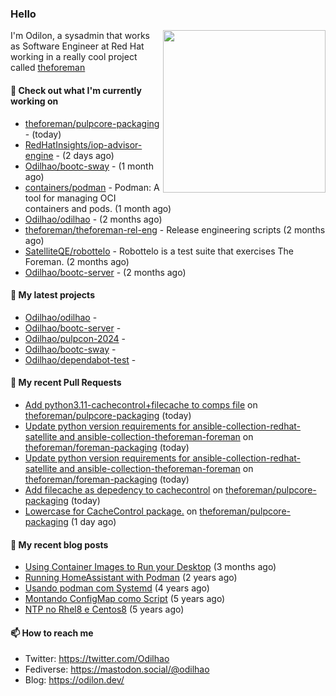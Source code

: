 ### Hello

<img align="right" src="https://avatars.githubusercontent.com/odilhao" width="260">

I'm Odilon, a sysadmin that works as Software Engineer at Red Hat working in a really cool project called [theforeman](https://theforeman.org/)

#### 👷 Check out what I'm currently working on

- [theforeman/pulpcore-packaging](https://github.com/theforeman/pulpcore-packaging) -  (today)
- [RedHatInsights/iop-advisor-engine](https://github.com/RedHatInsights/iop-advisor-engine) -  (2 days ago)
- [Odilhao/bootc-sway](https://github.com/Odilhao/bootc-sway) -  (1 month ago)
- [containers/podman](https://github.com/containers/podman) - Podman: A tool for managing OCI containers and pods. (1 month ago)
- [Odilhao/odilhao](https://github.com/Odilhao/odilhao) -  (2 months ago)
- [theforeman/theforeman-rel-eng](https://github.com/theforeman/theforeman-rel-eng) - Release engineering scripts (2 months ago)
- [SatelliteQE/robottelo](https://github.com/SatelliteQE/robottelo) - Robottelo is a test suite that exercises The Foreman. (2 months ago)
- [Odilhao/bootc-server](https://github.com/Odilhao/bootc-server) -  (2 months ago)

#### 🌱 My latest projects

- [Odilhao/odilhao](https://github.com/Odilhao/odilhao) - 
- [Odilhao/bootc-server](https://github.com/Odilhao/bootc-server) - 
- [Odilhao/pulpcon-2024](https://github.com/Odilhao/pulpcon-2024) - 
- [Odilhao/bootc-sway](https://github.com/Odilhao/bootc-sway) - 
- [Odilhao/dependabot-test](https://github.com/Odilhao/dependabot-test) - 

#### 🔨 My recent Pull Requests

- [Add python3.11-cachecontrol&#43;filecache to comps file](https://github.com/theforeman/pulpcore-packaging/pull/1632) on [theforeman/pulpcore-packaging](https://github.com/theforeman/pulpcore-packaging) (today)
- [Update python version requirements for ansible-collection-redhat-satellite and ansible-collection-theforeman-foreman](https://github.com/theforeman/foreman-packaging/pull/11746) on [theforeman/foreman-packaging](https://github.com/theforeman/foreman-packaging) (today)
- [Update python version requirements for ansible-collection-redhat-satellite and ansible-collection-theforeman-foreman](https://github.com/theforeman/foreman-packaging/pull/11745) on [theforeman/foreman-packaging](https://github.com/theforeman/foreman-packaging) (today)
- [Add filecache as depedency to cachecontrol](https://github.com/theforeman/pulpcore-packaging/pull/1631) on [theforeman/pulpcore-packaging](https://github.com/theforeman/pulpcore-packaging) (today)
- [Lowercase for CacheControl package.](https://github.com/theforeman/pulpcore-packaging/pull/1625) on [theforeman/pulpcore-packaging](https://github.com/theforeman/pulpcore-packaging) (1 day ago)

#### 📜 My recent blog posts

- [Using Container Images to Run your Desktop](https://odilon.dev/2024/10/29/building-a-desktop-with-bootc/) (3 months ago)
- [Running HomeAssistant with Podman](https://odilon.dev/2022/12/20/homeassistant-with-podman/) (2 years ago)
- [Usando podman com Systemd](https://odilon.dev/2020/06/30/usando-podman-com-systemd/) (4 years ago)
- [Montando ConfigMap como Script](https://odilon.dev/2020/03/08/montando-configmap-como-script/) (5 years ago)
- [NTP no Rhel8 e Centos8](https://odilon.dev/2019/09/17/2019-09-17-ntp-rhel8-centos8/) (5 years ago)


#### 📫 How to reach me

- Twitter: https://twitter.com/Odilhao
- Fediverse: https://mastodon.social/@odilhao
- Blog: https://odilon.dev/
